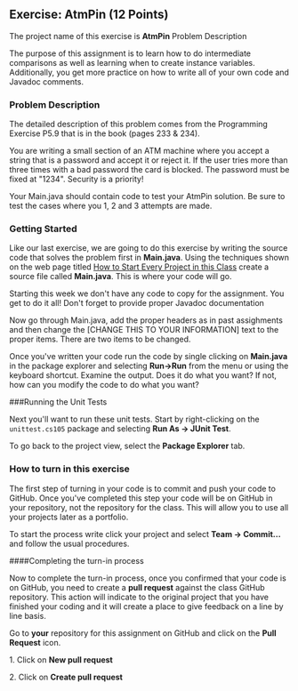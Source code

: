 ## Exercise: AtmPin (12 Points)

The project name of this exercise is **AtmPin** Problem Description

The purpose of this assignment is to learn how to do intermediate comparisons as well as learning when to create instance variables. Additionally, you get more practice on how to write all of your own code and Javadoc comments.

### Problem Description

The detailed description of this problem comes from the Programming Exercise P5.9 that is in the book (pages 233 & 234).

You are writing a small section of an ATM machine where you accept a string that is a password and accept it or reject it. If the user tries more than three times with a bad password the card is blocked. The password must be fixed at "1234". Security is a priority!

Your Main.java should contain code to test your AtmPin solution. Be sure to test the cases where you 1, 2 and 3 attempts are made.

### Getting Started

Like our last exercise, we are going to do this exercise by writing the source code that solves the problem first in **Main.java**. Using the techniques shown on the web page titled [How to Start Every Project in this Class](https://github.com/sbcc-cs105-spring2016/HowToStartEveryProject) create a source file called **Main.java**. This is where your code will go. 

Starting this week we don't have any code to copy for the assignment. You get to do it all! Don't forget to provide proper Javadoc documentation

Now go through Main.java, add the proper headers as in past assighments and then change the [CHANGE THIS TO YOUR INFORMATION] text to the proper items. There are two items to be changed.

Once you've written your code run the code by single clicking on **Main.java** in the package explorer and selecting **Run->Run** from the menu or using the keyboard shortcut. Examine the output. Does it do what you want? If not, how can you modify the code to do what you want?

###Running the Unit Tests

Next you'll want to run these unit tests. Start by right-clicking on the `unittest.cs105` package and selecting **Run As -> JUnit Test**. 

To go back to the project view, select the **Package Explorer** tab.

### How to turn in this exercise

The first step of turning in your code is to commit and push your code to GitHub. Once you've completed this step your code will be on GitHub in your repository, not the repository for the class. This will allow you to use all your projects later as a portfolio.

To start the process write click your project and select **Team -> Commit...** and follow the usual procedures.

####Completing the turn-in process

Now to complete the turn-in process, once you confirmed that your code is on GitHub, you need to create a **pull request** against the class GitHub repository. This action will indicate to the original project that you have finished your coding and it will create a place to give feedback on a line by line basis. 

Go to **your** repository for this assignment on GitHub and click on the **Pull Request** icon.
 
1\. Click on **New pull request**

2\. Click on **Create pull request**